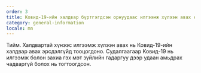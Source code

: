 ```yaml
---
order: 3
title: Ковид-19-ийн халдвар бүртгэгдсэн орнуудаас илгээмж хүлээн авах нь аюулгүй юу?
category: general-information
locale: mn
---
```


Тийм. Халдвартай хүнээс илгээмж хүлээн авах нь Ковид-19-ийн халдвар авах эрсдэлгүйд тооцогдоно. Судалгаагаар Ковид-19 нь илгээмж болон захиа гэх мэт зүйлийн гадаргуу дээр удаан амьдрах чадваргүй болох нь тогтоогдсон.
